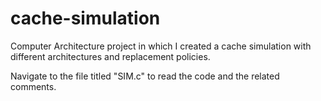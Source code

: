 # cache-simulation
Computer Architecture project in which I created a cache simulation with different architectures and replacement policies.

Navigate to the file titled "SIM.c" to read the code and the related comments.
